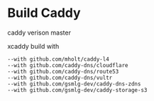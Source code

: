 # Build Caddy

caddy verison master

xcaddy build with

```
--with github.com/mholt/caddy-l4
--with github.com/caddy-dns/cloudflare
--with github.com/caddy-dns/route53
--with github.com/caddy-dns/vultr
--with github.com/gsmlg-dev/caddy-dns-zdns
--with github.com/gsmlg-dev/caddy-storage-s3
```